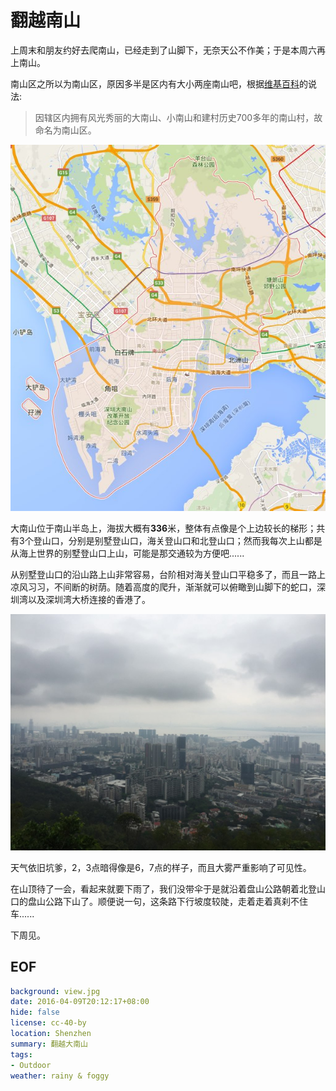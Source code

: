 翻越南山
===

上周末和朋友约好去爬南山，已经走到了山脚下，无奈天公不作美；于是本周六再上南山。

南山区之所以为南山区，原因多半是区内有大小两座南山吧，根据[维基百科][1]的说法:

> 因辖区内拥有风光秀丽的大南山、小南山和建村历史700多年的南山村，故命名为南山区。

![map](map.jpg)

大南山位于南山半岛上，海拔大概有**336**米，整体有点像是个上边较长的梯形；共有3个登山口，分别是别墅登山口，海关登山口和北登山口；然而我每次上山都是从海上世界的别墅登山口上山，可能是那交通较为方便吧......

从别墅登山口的沿山路上山非常容易，台阶相对海关登山口平稳多了，而且一路上凉风习习，不间断的树荫。随着高度的爬升，渐渐就可以俯瞰到山脚下的蛇口，深圳湾以及深圳湾大桥连接的香港了。

![view](view.jpg)

天气依旧坑爹，2，3点暗得像是6，7点的样子，而且大雾严重影响了可见性。

在山顶待了一会，看起来就要下雨了，我们没带伞于是就沿着盘山公路朝着北登山口的盘山公路下山了。顺便说一句，这条路下行坡度较陡，走着走着真刹不住车......

下周见。

## EOF
```yaml
background: view.jpg
date: 2016-04-09T20:12:17+08:00
hide: false
license: cc-40-by
location: Shenzhen
summary: 翻越大南山
tags:
- Outdoor
weather: rainy & foggy
```

[1]: https://zh.wikipedia.org/wiki/%E5%8D%97%E5%B1%B1%E5%8C%BA_(%E6%B7%B1%E5%9C%B3%E5%B8%82)
